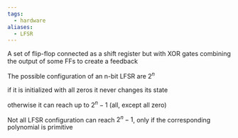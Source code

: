 ```yaml
---
tags:
  - hardware
aliases:
  - LFSR
---
```

A set of flip-flop connected as a shift register but with XOR gates combining the output of some FFs to create a feedback

The possible configuration of an n-bit LFSR are $2^n$ 

if it is initialized with all zeros it never changes its state

otherwise it can reach up to $2^n-1$ (all, except all zero)

Not all LFSR configuration can reach $2^n-1$, only if the corresponding polynomial is primitive

